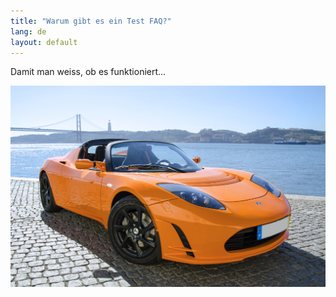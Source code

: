 ```yaml
---
title: "Warum gibt es ein Test FAQ?"
lang: de
layout: default
---
```


Damit man weiss, ob es funktioniert...

![tesla](tesla_roadster.jpg)
